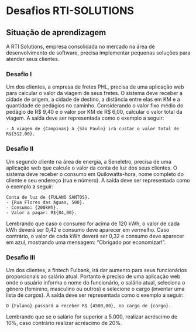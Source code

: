 # Desafios RTI-SOLUTIONS

## Situação de aprendizagem
 A RTI Solutions, empresa consolidada no mercado na área de desenvolvimento de software, precisa implementar pequenas soluções para atender seus clientes. 
 
### Desafio I
Um dos clientes, a empresa de fretes PHL, precisa de uma aplicação web para calcular o valor da viagem de seus fretes. O sistema deve receber a cidade de origem, a cidade de destino, a distância entre elas em KM e a quantidade de pedágios no caminho. Considerando o valor fixo médio do pedágio de R$ 9,40 e o valor por KM de R$ 6,00, calcular o valor total da viagem. A saída deve ser representada como o exemplo a seguir:
  ```
- A viagem de {Campinas} à {São Paulo} irá custar o valor total de R${512,00}.
```

### Desafio II
Um segundo cliente na área de energia, a Seneletro, precisa de uma aplicação web que calcule o valor da conta de luz dos seus clientes. O sistema deve receber o consumo em Quilowatts-hora, nome completo do cliente e seu endereço (rua e número). A saída deve ser representada como o exemplo a seguir:
```
Conta de luz de {FULANO SANTOS}.
- {Rua Flores das águas, 500}.
- Consumo: {200kWh}.
- Valor a pagar: R${84,00}.
```

Lembrando que caso o consumo for acima de 120 kWh, o valor de cada kWh deverá ser 0,42 e consumo deve aparecer em vermelho. Caso contrário, o valor de cada kWh deverá ser 0,32 e consumo deve aparecer em azul, mostrando uma mensagem: “Obrigado por economizar!”. 

### Desafio III
Um dos clientes, a fintech Fulbank, irá dar aumento para seus funcionários proporcionais ao salário atual. Portanto é preciso de uma aplicação web onde o usuário informa o nome do funcionário, o salário atual, seleciona o gênero (feminino, masculino ou outros) e selecione o cargo (inventar uma lista de cargos). A saída deve ser representada como o exemplo a seguir:
```
O {Fulano} passará a receber R$ {4500,00}, no cargo de {cargo}.
```

Lembrando que se o salário for superior a 5.000, realizar acréscimo de 10%, caso contrário realizar acréscimo de 20%.

